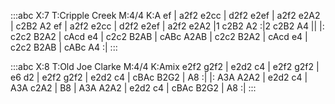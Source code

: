 :::abc
X:7
T:Cripple Creek
M:4/4
K:A
ef | a2f2 e2cc | d2f2 e2ef | a2f2 e2A2 | c2B2 A2 ef |
a2f2 e2cc | d2f2 e2ef | a2f2 e2A2 |1 c2B2 A2 :|2 c2B2 A4 ||
|: c2c2 B2A2 | cAcd e4 | c2c2 B2AB | cABc A2AB |
c2c2 B2A2 | cAcd e4 | c2c2 B2AB | cABc A4 :|
:::

:::abc
X:8
T:Old Joe Clarke
M:4/4
K:Amix
e2f2 g2f2 | e2d2 c4 | e2f2 g2f2 | e6 d2 |
e2f2 g2f2 | e2d2 c4 | cBAc B2G2 | A8 :|
|: A3A A2A2 | e2d2 c4 | A3A c2A2 | B8 |
A3A A2A2 | e2d2 c4 | cBAc B2G2 | A8 :|
:::
